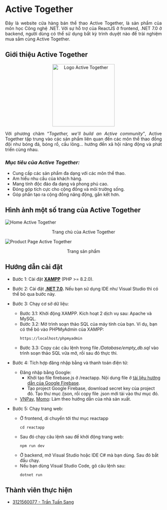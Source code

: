 # Active Together
<p align="justify">
Đây là website cửa hàng bán thể thao Active Together, là sản phẩm của môn học Công nghệ .NET. Với sự hỗ trợ của ReactJS ở frontend, .NET 7.0 ở backend, người dùng có thể sử dụng bất kỳ trình duyệt nào để trải nghiệm mua sắm cùng Active Together.</p>

## Giới thiệu Active Together
<p align="center">
  <img src="https://lh3.googleusercontent.com/pw/AP1GczOgK12ZRYv7CoU9YyNe78BAvQncd8qAjkCWIW8xpNLmo9loGYKGm_x9XF6UnixLdMCymwwvkNxxt8lrOwBCSqwS7g21nxqONZfPiLpyykusqjEPFYc=w621-h585-no" alt="Logo Active Together" width="200px" />
</p>

<p align="justify">
Với phương châm <q><i>Together, we'll build an Active community</i></q>, Active Together tập trung vào các sản phẩm liên quan đến các môn thể thao đồng đội như bóng đá, bóng rổ, cầu lông... hướng đến xã hội năng động và phát triển cùng nhau.
</p>

### _Mục tiêu của Active Together:_
* Cung cấp các sản phẩm đa dạng với các môn thể thao.
* Am hiểu nhu cầu của khách hàng.
* Mang tính độc đáo đa dạng và phong phú cao.
* Đóng góp tích cực cho cộng đồng và môi trường sống.
* Góp phần tạo ra cộng đồng năng động, gắn kết hơn.

## Hình ảnh một số trang của Active Together
<img src="https://lh3.googleusercontent.com/pw/AP1GczMT1Pj3ten9lN26YpOztss1ySE1v_q2y1q-hL_ZHFTTxzmrFdGEZEwzf1cFYVZRD8hbh6RzWsqtc0ev4rst8uirZAY3b5N5ewRCZMPN9lCZQklK1DU=w1080-h585-no" alt="Home Active Together" />
<p align="center">Trang chủ của Active Together</p>
<img src="https://lh3.googleusercontent.com/pw/AP1GczP6NsrIrdNg__Et6RPu_cxq63aO8Oq5kLuXLYEAaj5U5D5COw7hpmhLS4w-RzV7AJbT0mUefQVPyAUXAqMEDJBIGmFBG5Wo7nM3W99JEUUP7OgzFJ8DP_ZlEJYz4wVDcGKra2LsGNyTVr9B9k7K4eBj=w3636-h2436-s-no-gm" alt="Product Page Active Together">
<p align="center">Trang sản phẩm</p>

## Hướng dẫn cài đặt
* Bước 1: Cài đặt **[XAMPP](https://www.apachefriends.org/download.html)** (PHP >= 8.2.0).
* Bước 2: Cài đặt **[.NET 7.0](https://dotnet.microsoft.com/en-us/download/dotnet/7.0).** Nếu bạn sử dụng IDE như Visual Studio thì có thể bỏ qua bước này.
* Bước 3: Chạy cơ sở dữ liệu:
  * Bước 3.1: Khởi động XAMPP. Kích hoạt 2 dịch vụ sau: Apache và MySQL.
  * Bước 3.2: Mở trình soạn thảo SQL của máy tính của bạn. Ví dụ, bạn có thể bỏ vào PHPMyAdmin của XAMPP:
    ```
    https://localhost/phpmyadmin
    ```
  * Bước 3.3: Copy các câu lệnh trong file _/Database/empty_db.sql_ vào trình soạn thảo SQL vửa mở, rồi sau đó thực thi.
* Bước 4: Tích hợp đăng nhập bằng  và thanh toán điện tử:
  * Đăng nhập bằng Google:
    * Khởi tạo file firebase.js ở /reactapp. Nội dung file ở [tài liệu hướng dẫn của Google Firebase](https://firebase.google.com/docs/web/setup).
    * Tạo project Google Firebase, download secret key của project đó. Tạo thư mục /json, rồi copy file .json mới tải vào thư mục đó.
  * [VNPay](https://sandbox.vnpayment.vn/apis/docs/thanh-toan-pay/pay.html), [Momo](https://developers.momo.vn/v3/vi/docs/payment/api/wallet/onetime): Làm theo hướng dẫn của nhà sản xuất.

* Bước 5: Chạy trang web:
  * Ở frontend, di chuyển tới thư mục reactapp
    ```
    cd reactapp
    ```
  * Sau đó chạy câu lệnh sau để khởi động trang web:
    ```
    npm run dev
    ```
  * Ở backend, mở Visual Studio hoặc IDE C# mà bạn dùng. Sau đó bắt đầu chạy.
  * Nếu bạn dùng Visual Studio Code, gõ câu lệnh sau:
    ```
    dotnet run
    ```

## Thành viên thực hiện
* [3121560077 - Trần Tuấn Sang](https://ttsang793.github.io)
